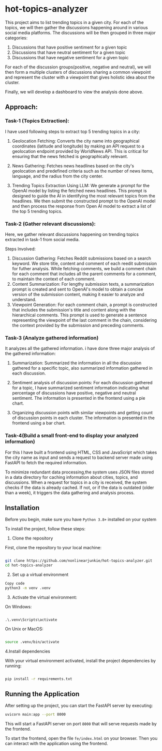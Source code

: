 # hot-topics-analyzer

This project aims to list trending topics in a given city. For each of the topics, we will then gather the discussions happening around in various social media platforms. The discussions will be then grouped in three major categories:
1. Discussions that have positive sentiment for a given topic
2. Discussions that have neutral sentiment for a given topic
3. Discussions that have negative sentiment for a given topic

For each of the discussion groups(positive, negative and neutral), we will then form a multiple clusters of discussions sharing a common viewpoint and represent the cluster with a viewpoint that gives holistic idea about the cluster.

Finally, we will develop a dashboard to view the analysis done above.

## Approach:

### Task-1 (Topics Extraction):
I have used following steps to extract top 5 trending topics in a city:

1. Geolocation Fetching: Converts the city name into geographical coordinates (latitude and longitude) by making an API request to a geolocation endpoint provided by WorldNews API. This is critical for ensuring that the news fetched is geographically relevant.

2. News Gathering: Fetches news headlines based on the city's geolocation and predefined criteria such as the number of news items, language, and the radius from the city center. 

3. Trending Topics Extraction Using LLM: We generate a prompt for the OpenAI model by listing the fetched news headlines. This prompt is designed to guide the AI in identifying the most relevant topics from the headlines. We then submit the constructed prompt to the OpenAI model and then process the response from Open AI model to extract a list of the top 5 trending topics. 

### Task-2 (Gather relevant discussions):

Here, we gather relevant discussions happening on trending topics extracted in task-1 from social media. 

Steps Involved:

1. Discussion Gathering: Fetches Reddit submissions based on a search keyword. We store title, content and comment of each reedit submission for futher analysis. While fetching comments, we build a comment chain for each comment that includes all the parent comments for a comment, to maintain the context of each comment. 
2. Content Summarization: For lengthy submission texts, a summarization prompt is created and sent to OpenAI's model to obtain a concise version of the submission content, making it easier to analyze and understand.
3. Viewpoint Generation: For each comment chain, a prompt is constructed that includes the submission's title and content along with the hierarchical comments. This prompt is used to generate a sentence representing the viewpoint of the last comment in the chain, considering the context provided by the submission and preceding comments.

### Task-3 (Analyze gathered information)

It analyzes all the gathered information. i have done three major analysis of the gathered information:
1. Summarization: Summarized the information in all the discussion gathered for a specific topic, also summarized information
gathered in each discussion.

2. Sentiment analysis of discussion points: For each discussion gathered for a topic, I have summarized sentiment information indicating what percentage of discussions have positive, negative and neutral sentiment. The information is presented in the frontend using a pie chart.

3. Organizing discussion points with similar viewpoints and getting count of discussion points in each cluster. The information is presented in the frontend using a bar chart.

### Task-4(Build a small front-end to display your analyzed information)

For this I have built a frontend using HTML, CSS and JavaScript which takes the city name as input and sends a request to
backend server made using FastAPI to fetch the required information.

To minimize redundant data processing,the system uses JSON files stored in a data directory for caching information about cities, topics, and discussions. When a request for topics in a city is received, the system checks if the data is already cached. If not, or if the data is outdated (older than a week), it triggers the data gathering and analysis process.

## Installation

Before you begin, make sure you have `Python 3.8+` installed on your system

To install the project, follow these steps:

1. Clone the repository

First, clone the repository to your local machine:

```bash

git clone https://github.com/nonlinearjunkie/hot-topics-analyzer.git
cd hot-topics-analyzer
```

2. Set up a virtual environment

```bash
Copy code
python3 -m venv .venv
```

3. Activate the virtual environment:

On Windows:

```

.\.venv\Scripts\activate
```

On Unix or MacOS:

```bash

source .venv/bin/activate
```


4.Install dependencies

With your virtual environment activated, install the project dependencies by running:

```bash

pip install -r requirements.txt
```


## Running the Application
After setting up the project, you can start the FastAPI server by executing:

```bash
uvicorn main:app --port 8000
```

This will start a FastAPI server on port `8000` that will serve requests made by the frontend.

To start the frontend, open the file `fe/index.html` on your browser.
Then you can interact with the application using the frontend.